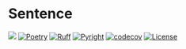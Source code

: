# Sentence

[![](https://img.shields.io/badge/Python-3.10|3.11|3.12-blue)](https://www.python.org)
[![Poetry](https://img.shields.io/endpoint?url=https://python-poetry.org/badge/v0.json)](https://python-poetry.org/)
[![Ruff](https://img.shields.io/endpoint?url=https://raw.githubusercontent.com/astral-sh/ruff/main/assets/badge/v2.json)](https://github.com/astral-sh/ruff)
[![Pyright](https://img.shields.io/badge/Pyright-enabled-brightgreen)](https://github.com/microsoft/pyright)
[![codecov](https://codecov.io/gh/michaelellis003/python-package-template/graph/badge.svg?token=TUKP19SKJ3)](https://codecov.io/gh/michaelellis003/python-package-template)
[![License](https://img.shields.io/github/license/michaelellis003/python-package-template)](https://github.com/michaelellis003/python-package-template/blob/main/LICENSE)

<!-- The `python-package-template` repository offers a robust template for creating Python packages. It incorporates best practices for project structure, dependency management, testing, and CI/CD, enabling developers to quickly set up and maintain high-quality Python projects.

## Table of Contents
1. [Features](#features)
2. [How to use](#how-to-use)
3. [Using Poetry](#using-poetry)
   - [Managing Dependencies](#managing-dependencies)
   - [Updating Package Version](#updating-package-version)
5. [CI/CD Workflows](#ci-cd-workflows)

## Features
- [Poetry](https://python-poetry.org) for Python package management and environment handling.
- [Pre-commit hooks](https://pre-commit.com) to enforce consistent code style, including:
    - [Ruff](https://docs.astral.sh/ruff/) for linting and formatting,
    - [Pyright](https://github.com/microsoft/pyright) for static type checking.
- [Pytest](https://docs.pytest.org/en/stable/) for running code tests.
- **GitHub Actions** for CI/CD, including automated tests, lint checks, and release tagging.

## How to use
1. Install Poetry
- [See the Poetry documentation](https://python-poetry.org) for more details and alternate methods. Examples include:
    ```
    # using pipx.
    pipx install poetry
    ```

2. Ensure virtual enivornment is intalled in your project directory
    ```
    poetry config virtualenvs.in-project true`
    ```

2. Install package dependencies needed for development:
    ```
    poetry install
    ```

3. Enable pre-commit hooks in your local environment so they run automatically before every commit:
    ```
    poetry run pre-commit install
    ```

4. Update project metadata in:
    - `pyproject.toml`:
        - Change the project name, version, and author information to match your package.
    - `README.md`, `LICENSE`, `CHANGELOG.md` (optional):
        - Replace placeholder names, badges, and repository links with those for your project.

## Using Poetry
For the full Poetry documentation, visit the [full docs](https://python-poetry.org)

### Managing Dependencies
- Adding Dependencies
    - To add a new runtime dependency to your project, use:
        ```
        poetry add <package_name>
        ```
    - Example:
        ```
        poetry add requests
        ```
        This updates your `pyproject.toml` under [project.dependencies] and synchronizes your virtual environment automatically.

    - For dev-only dependencies, you can specify --dev:
        ```
        poetry add pytest --group dev
        ```
        This updates [tool.poetry.group.dev.dependencies] in your pyproject.toml.

    - Poetry provides a way to organize your dependencies by groups. So you can
    create a new dependency group:
        ```
        poetry add pytest --group <new-dependency-group>
        ```
        Read more about this [here](https://python-poetry.org/docs/managing-dependencies/)

- Removing Dependencies
    - Similarly, to remove a dependency:
        ```
        poetry remove requests
        ```
        Poetry removes the package from your pyproject.toml and uninstalls it from your virtual environment.

### Updating Package Version
- Before merging a branch into main to release a new version of your package you will need to update the version number in the pyproject.toml. If you do not update the verrsion number before merging to the main branch the release-and-tag.yml workflow will fail.
    ```
    poetry version <bump-rule>
    ```
    Provide a valid bump rule: patch, minor, major, prepatch, preminor, premajor, prerelease.

## CI-CD Workflows

This project uses GitHub Actions for continuous integration and deployment.

### On Push to Non-Main Branches

- **Linting & Formatting:** Runs `pre-commit` checks using `ruff`.
- **Testing:** Runs `pytest` across Python 3.10, 3.11, and 3.12.
- **Coverage Upload:** Sends test coverage reports to Codecov.

### On Merging into Main

- **Tagging & Releasing:** Automatically tags a new version based on `pyproject.toml`.
- **Builds the Package:** Uses Poetry to create distribution files.
- **Creates a GitHub Release:** Uploads the built package to GitHub releases. -->
